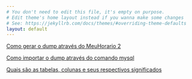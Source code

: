 ```yaml
---
# You don't need to edit this file, it's empty on purpose.
# Edit theme's home layout instead if you wanna make some changes
# See: https://jekyllrb.com/docs/themes/#overriding-theme-defaults
layout: default
---
```


[Como gerar o dump através do MeuHorario 2]({{site.baseurl}}/dump)

[Como importar o dump através do comando mysql]({{site.baseurl}}/import)

[Quais são as tabelas, colunas e seus respectivos significados]({{site.baseurl}}/tables)
